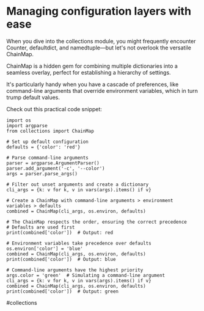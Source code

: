 # Managing configuration layers with ease

When you dive into the collections module, you might frequently encounter Counter, defaultdict, and namedtuple—but let's not overlook the versatile ChainMap.

ChainMap is a hidden gem for combining multiple dictionaries into a seamless overlay, perfect for establishing a hierarchy of settings.

It's particularly handy when you have a cascade of preferences, like command-line arguments that override environment variables, which in turn trump default values.

Check out this practical code snippet:

```
import os
import argparse
from collections import ChainMap

# Set up default configuration
defaults = {'color': 'red'}

# Parse command-line arguments
parser = argparse.ArgumentParser()
parser.add_argument('-c', '--color')
args = parser.parse_args()

# Filter out unset arguments and create a dictionary
cli_args = {k: v for k, v in vars(args).items() if v}

# Create a ChainMap with command-line arguments > environment variables > defaults
combined = ChainMap(cli_args, os.environ, defaults)

# The ChainMap respects the order, ensuring the correct precedence
# Defaults are used first
print(combined['color'])  # Output: red

# Environment variables take precedence over defaults
os.environ['color'] = 'blue'
combined = ChainMap(cli_args, os.environ, defaults)
print(combined['color'])  # Output: blue

# Command-line arguments have the highest priority
args.color = 'green'  # Simulating a command-line argument
cli_args = {k: v for k, v in vars(args).items() if v}
combined = ChainMap(cli_args, os.environ, defaults)
print(combined['color'])  # Output: green
```

#collections
